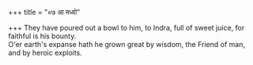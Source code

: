 +++
title = "०७ आ मध्वो"

+++
They have poured out a bowl to him, to Indra, full of sweet juice, for faithful is his bounty.  
     O'er earth's expanse hath he grown great by wisdom, the Friend of man, and by heroic exploits.